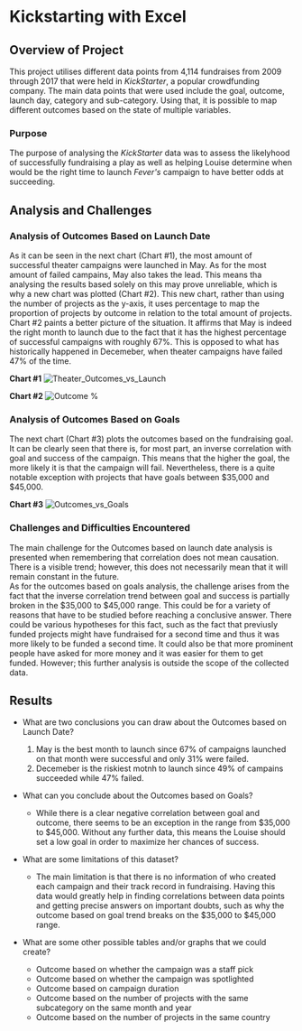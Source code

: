 # Kickstarting with Excel

## Overview of Project
This project utilises different data points from 4,114 fundraises from 2009 through 2017 that were held in *KickStarter*, a popular crowdfunding company. The main data points that were used include the goal, outcome, launch day, category and sub-category. Using that, it is possible to map different outcomes based on the state of multiple variables. 

### Purpose
The purpose of analysing the *KickStarter* data was to assess the likelyhood of successfully fundraising a play as well as helping Louise determine when would be the right time to launch *Fever's* campaign to have better odds at succeeding.

## Analysis and Challenges

### Analysis of Outcomes Based on Launch Date
As it can be seen in the next chart (Chart #1), the most amount of successful theater campaigns were launched in May. As for the most amount of failed campains,
May also takes the lead. This means tha analysing the results based solely on this may prove unreliable, which is why a new chart was plotted (Chart #2). This 
new chart, rather than using the number of projects as the y-axis, it uses percentage to map the proportion of projects by outcome in relation to the total 
amount of projects. Chart #2 paints a better picture of the situation. It affirms that May is indeed the right month to launch due to the fact that it has the
highest percentage of successful campaigns with roughly 67%. This is opposed to what has historically happened in Decemeber, when theater campaigns have failed
47% of the time. 

**Chart #1**
![Theater_Outcomes_vs_Launch](https://user-images.githubusercontent.com/85131345/177009028-aef44ff6-ac93-4a2a-907e-cbb13ad459b8.png)

**Chart #2**
![Outcome %](https://user-images.githubusercontent.com/85131345/177009350-349b86fe-bf09-4ea8-8ac9-8f2483668e22.png)


### Analysis of Outcomes Based on Goals
The next chart (Chart #3) plots the outcomes based on the fundraising goal. It can be clearly seen that there is, for most part, an inverse correlation with
goal and success of the campaign. This means that the higher the goal, the more likely it is that the campaign will fail. Nevertheless, there is a quite notable exception
with projects that have goals between $35,000 and $45,000. 

**Chart #3**
![Outcomes_vs_Goals](https://user-images.githubusercontent.com/85131345/177009542-6fa8daa6-1788-4575-9fb6-e9452e37e08e.png)


### Challenges and Difficulties Encountered
The main challenge for the Outcomes based on launch date analysis is presented when remembering that correlation does not mean causation. There is a visible trend; however,
this does not necessarily mean that it will remain constant in the future. 
<br>
As for the outcomes based on goals analysis, the challenge arises from the fact that the inverse correlation trend between goal and success is partially broken in the
$35,000 to $45,000 range. This could be for a variety of reasons that have to be studied before reaching a conclusive answer. There could be various hypotheses for this
fact, such as the fact that previusly funded projects might have fundraised for a second time and thus it was more likely to be funded a second time. It could
also be that more prominent people have asked for more money and it was easier for them to get funded. However; this further analysis is outside the scope of the collected
data.

## Results

- What are two conclusions you can draw about the Outcomes based on Launch Date?
  1. May is the best month to launch since 67% of campaigns launched on that month were successful and only 31% were failed.
  2. Decemeber is the riskiest motnh to launch since 49% of campains succeeded while 47% failed.

- What can you conclude about the Outcomes based on Goals?
  * While there is a clear negative correlation between goal and outcome, there seems to be an exception in the range from $35,000 to $45,000. Without any further
  data, this means the Louise should set a low goal in order to maximize her chances of success.
  

- What are some limitations of this dataset?
  * The main limitation is that there is no information of who created each campaign and their track record in fundraising. Having this data would greatly help
  in finding correlations between data points and getting precise answers on important doubts, such as why the outcome based on goal trend breaks on the $35,000 to
  $45,000 range. 

- What are some other possible tables and/or graphs that we could create?
  * Outcome based on whether the campaign was a staff pick
  * Outcome based on whether the campaign was spotlighted
  * Outcome based on campaign duration
  * Outcome based on the number of projects with the same subcategory on the same month and year
  * Outcome based on the number of projects in the same country
